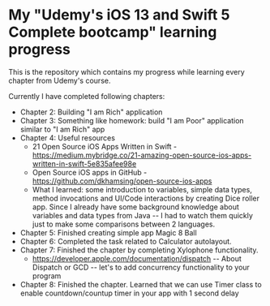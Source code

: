 # My "Udemy's iOS 13 and Swift 5 Complete bootcamp" learning progress

This is the repository which contains my progress while learning every chapter from Udemy's course.

Currently I have completed following chapters:
* Chapter 2: Building "I am Rich" application
* Chapter 3: Something like homework: build "I am Poor" application similar to "I am Rich" app
* Chapter 4: Useful resources
  * 21 Open Source iOS Apps Written in Swift - https://medium.mybridge.co/21-amazing-open-source-ios-apps-written-in-swift-5e835afee98e
  * Open Source iOS apps in GitHub - https://github.com/dkhamsing/open-source-ios-apps
  * What I learned: some introduction to variables, simple data types, method invocations and UI/Code interactions by creating Dice roller app. Since I already have some background knowledge about variables and data types from Java -- I had to watch them quickly just to make some comparisons between 2 languages.
* Chapter 5: Finished creating simple app Magic 8 Ball
* Chapter 6: Completed the task related to Calculator autolayout.
* Chapter 7: Finished the chapter by completing Xylophone functionality.
  * https://developer.apple.com/documentation/dispatch -- About Dispatch or GCD -- let's to add concurrency functionality to your program
* Chapter 8: Finished the chapter. Learned that we can use Timer class to enable countdown/countup timer in your app with 1 second delay